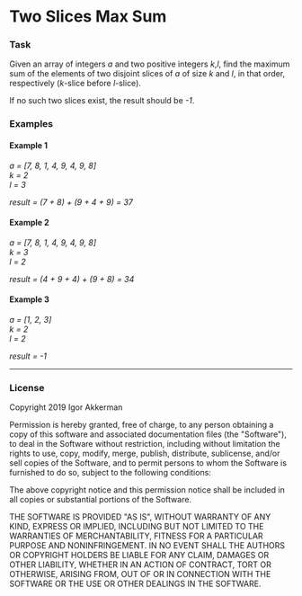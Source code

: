 # Two Slices Max Sum

### Task
Given an array of integers _a_ and two positive integers _k_,_l_,
find the maximum sum of the elements 
of two disjoint slices of _a_ of size _k_ and _l_, in that order, respectively (_k_-slice before _l_-slice).

If no such two slices exist, the result should be _-1_.

### Examples
#### Example 1
_a = [7, 8, 1, 4, 9, 4, 9, 8]_  
_k = 2_  
_l = 3_

_result = (7 + 8) + (9 + 4 + 9) = 37_

#### Example 2
_a = [7, 8, 1, 4, 9, 4, 9, 8]_  
_k = 3_  
_l = 2_

_result = (4 + 9 + 4) + (9 + 8) = 34_

#### Example 3
_a = [1, 2, 3]_  
_k = 2_  
_l = 2_

_result = -1_

---

### License
Copyright 2019 Igor Akkerman

Permission is hereby granted, free of charge, to any person obtaining a copy of this software and associated documentation files (the "Software"), to deal in the Software without restriction, including without limitation the rights to use, copy, modify, merge, publish, distribute, sublicense, and/or sell copies of the Software, and to permit persons to whom the Software is furnished to do so, subject to the following conditions:

The above copyright notice and this permission notice shall be included in all copies or substantial portions of the Software.

THE SOFTWARE IS PROVIDED "AS IS", WITHOUT WARRANTY OF ANY KIND, EXPRESS OR IMPLIED, INCLUDING BUT NOT LIMITED TO THE WARRANTIES OF MERCHANTABILITY, FITNESS FOR A PARTICULAR PURPOSE AND NONINFRINGEMENT. IN NO EVENT SHALL THE AUTHORS OR COPYRIGHT HOLDERS BE LIABLE FOR ANY CLAIM, DAMAGES OR OTHER LIABILITY, WHETHER IN AN ACTION OF CONTRACT, TORT OR OTHERWISE, ARISING FROM, OUT OF OR IN CONNECTION WITH THE SOFTWARE OR THE USE OR OTHER DEALINGS IN THE SOFTWARE.
